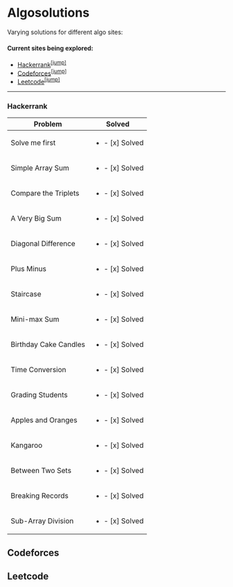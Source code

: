 # Algosolutions
Varying solutions for different algo sites:

#### Current sites being explored:
* [Hackerrank](hackerrank.com)<sup>[[jump]](#hackerrank)</sup>
* [Codeforces](codeforces.com)<sup>[[jump]](#codeforces)</sup>
* [Leetcode](leetcode.com)<sup>[[jump]](#leetcode)</sup>

***

### Hackerrank
Problem | Solved
--------|--------
Solve me first  | <ul><li>- [x] Solved</li></ul>
Simple Array Sum | <ul><li>- [x] Solved</li></ul>
Compare the Triplets | <ul><li>- [x] Solved</li></ul>
A Very Big Sum | <ul><li>- [x] Solved</li></ul>
Diagonal Difference | <ul><li>- [x] Solved</li></ul>
Plus Minus | <ul><li>- [x] Solved</li></ul>
Staircase | <ul><li>- [x] Solved</li></ul>
Mini-max Sum | <ul><li>- [x] Solved</li></ul>
Birthday Cake Candles | <ul><li>- [x] Solved</li></ul>
Time Conversion | <ul><li>- [x] Solved</li></ul>
Grading Students | <ul><li>- [x] Solved</li></ul>
Apples and Oranges | <ul><li>- [x] Solved</li></ul>
Kangaroo | <ul><li>- [x] Solved</li></ul>
Between Two Sets | <ul><li>- [x] Solved</li></ul>
Breaking Records | <ul><li>- [x] Solved</li></ul>
Sub-Array Division | <ul><li>- [x] Solved</li></ul>

## Codeforces

## Leetcode
